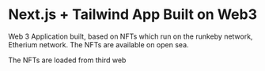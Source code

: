 # Next.js + Tailwind App Built on Web3

Web 3 Application built, based on NFTs which run on the runkeby network, Etherium network. The NFTs are available on open sea. 

The NFTs are loaded from third web
